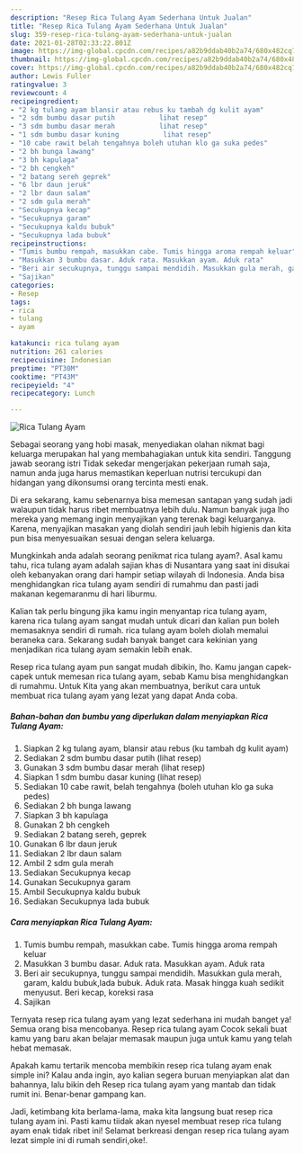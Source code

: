 ```yaml
---
description: "Resep Rica Tulang Ayam Sederhana Untuk Jualan"
title: "Resep Rica Tulang Ayam Sederhana Untuk Jualan"
slug: 359-resep-rica-tulang-ayam-sederhana-untuk-jualan
date: 2021-01-28T02:33:22.801Z
image: https://img-global.cpcdn.com/recipes/a82b9ddab40b2a74/680x482cq70/rica-tulang-ayam-foto-resep-utama.jpg
thumbnail: https://img-global.cpcdn.com/recipes/a82b9ddab40b2a74/680x482cq70/rica-tulang-ayam-foto-resep-utama.jpg
cover: https://img-global.cpcdn.com/recipes/a82b9ddab40b2a74/680x482cq70/rica-tulang-ayam-foto-resep-utama.jpg
author: Lewis Fuller
ratingvalue: 3
reviewcount: 4
recipeingredient:
- "2 kg tulang ayam blansir atau rebus ku tambah dg kulit ayam"
- "2 sdm bumbu dasar putih           lihat resep"
- "3 sdm bumbu dasar merah           lihat resep"
- "1 sdm bumbu dasar kuning           lihat resep"
- "10 cabe rawit belah tengahnya boleh utuhan klo ga suka pedes"
- "2 bh bunga lawang"
- "3 bh kapulaga"
- "2 bh cengkeh"
- "2 batang sereh geprek"
- "6 lbr daun jeruk"
- "2 lbr daun salam"
- "2 sdm gula merah"
- "Secukupnya kecap"
- "Secukupnya garam"
- "Secukupnya kaldu bubuk"
- "Secukupnya lada bubuk"
recipeinstructions:
- "Tumis bumbu rempah, masukkan cabe. Tumis hingga aroma rempah keluar"
- "Masukkan 3 bumbu dasar. Aduk rata. Masukkan ayam. Aduk rata"
- "Beri air secukupnya, tunggu sampai mendidih. Masukkan gula merah, garam, kaldu bubuk,lada bubuk. Aduk rata. Masak hingga kuah sedikit menyusut. Beri kecap, koreksi rasa"
- "Sajikan"
categories:
- Resep
tags:
- rica
- tulang
- ayam

katakunci: rica tulang ayam 
nutrition: 261 calories
recipecuisine: Indonesian
preptime: "PT30M"
cooktime: "PT43M"
recipeyield: "4"
recipecategory: Lunch

---
```



![Rica Tulang Ayam](https://img-global.cpcdn.com/recipes/a82b9ddab40b2a74/680x482cq70/rica-tulang-ayam-foto-resep-utama.jpg)

Sebagai seorang yang hobi masak, menyediakan olahan nikmat bagi keluarga merupakan hal yang membahagiakan untuk kita sendiri. Tanggung jawab seorang istri Tidak sekedar mengerjakan pekerjaan rumah saja, namun anda juga harus memastikan keperluan nutrisi tercukupi dan hidangan yang dikonsumsi orang tercinta mesti enak.

Di era  sekarang, kamu sebenarnya bisa memesan santapan yang sudah jadi walaupun tidak harus ribet membuatnya lebih dulu. Namun banyak juga lho mereka yang memang ingin menyajikan yang terenak bagi keluarganya. Karena, menyajikan masakan yang diolah sendiri jauh lebih higienis dan kita pun bisa menyesuaikan sesuai dengan selera keluarga. 



Mungkinkah anda adalah seorang penikmat rica tulang ayam?. Asal kamu tahu, rica tulang ayam adalah sajian khas di Nusantara yang saat ini disukai oleh kebanyakan orang dari hampir setiap wilayah di Indonesia. Anda bisa menghidangkan rica tulang ayam sendiri di rumahmu dan pasti jadi makanan kegemaranmu di hari liburmu.

Kalian tak perlu bingung jika kamu ingin menyantap rica tulang ayam, karena rica tulang ayam sangat mudah untuk dicari dan kalian pun boleh memasaknya sendiri di rumah. rica tulang ayam boleh diolah memalui beraneka cara. Sekarang sudah banyak banget cara kekinian yang menjadikan rica tulang ayam semakin lebih enak.

Resep rica tulang ayam pun sangat mudah dibikin, lho. Kamu jangan capek-capek untuk memesan rica tulang ayam, sebab Kamu bisa menghidangkan di rumahmu. Untuk Kita yang akan membuatnya, berikut cara untuk membuat rica tulang ayam yang lezat yang dapat Anda coba.

<!--inarticleads1-->

##### Bahan-bahan dan bumbu yang diperlukan dalam menyiapkan Rica Tulang Ayam:

1. Siapkan 2 kg tulang ayam, blansir atau rebus (ku tambah dg kulit ayam)
1. Sediakan 2 sdm bumbu dasar putih           (lihat resep)
1. Gunakan 3 sdm bumbu dasar merah           (lihat resep)
1. Siapkan 1 sdm bumbu dasar kuning           (lihat resep)
1. Sediakan 10 cabe rawit, belah tengahnya (boleh utuhan klo ga suka pedes)
1. Sediakan 2 bh bunga lawang
1. Siapkan 3 bh kapulaga
1. Gunakan 2 bh cengkeh
1. Sediakan 2 batang sereh, geprek
1. Gunakan 6 lbr daun jeruk
1. Sediakan 2 lbr daun salam
1. Ambil 2 sdm gula merah
1. Sediakan Secukupnya kecap
1. Gunakan Secukupnya garam
1. Ambil Secukupnya kaldu bubuk
1. Sediakan Secukupnya lada bubuk




<!--inarticleads2-->

##### Cara menyiapkan Rica Tulang Ayam:

1. Tumis bumbu rempah, masukkan cabe. Tumis hingga aroma rempah keluar
1. Masukkan 3 bumbu dasar. Aduk rata. Masukkan ayam. Aduk rata
1. Beri air secukupnya, tunggu sampai mendidih. Masukkan gula merah, garam, kaldu bubuk,lada bubuk. Aduk rata. Masak hingga kuah sedikit menyusut. Beri kecap, koreksi rasa
1. Sajikan




Ternyata resep rica tulang ayam yang lezat sederhana ini mudah banget ya! Semua orang bisa mencobanya. Resep rica tulang ayam Cocok sekali buat kamu yang baru akan belajar memasak maupun juga untuk kamu yang telah hebat memasak.

Apakah kamu tertarik mencoba membikin resep rica tulang ayam enak simple ini? Kalau anda ingin, ayo kalian segera buruan menyiapkan alat dan bahannya, lalu bikin deh Resep rica tulang ayam yang mantab dan tidak rumit ini. Benar-benar gampang kan. 

Jadi, ketimbang kita berlama-lama, maka kita langsung buat resep rica tulang ayam ini. Pasti kamu tiidak akan nyesel membuat resep rica tulang ayam enak tidak ribet ini! Selamat berkreasi dengan resep rica tulang ayam lezat simple ini di rumah sendiri,oke!.

